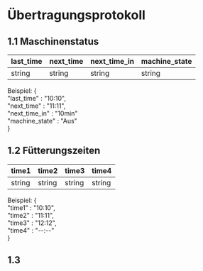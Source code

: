 # Übertragungsprotokoll

## 1.1 Maschinenstatus

| last_time | next_time | next_time_in | machine_state |
|-----------|-----------|--------------|---------------|
|   string  |  string   |    string    |    string     |

Beispiel: {  
    "last_time" : "10:10",  
    "next_time" : "11:11",  
    "next_time_in" : "10min"  
    "machine_state" : "Aus"  
}

## 1.2 Fütterungszeiten

| time1  | time2  | time3  | time4  |
|--------|--------|--------|--------|
| string | string | string | string |

Beispiel: {  
    "time1" : "10:10",  
    "time2" : "11:11",  
    "time3" : "12:12",  
    "time4" : "--:--"  
}

## 1.3 